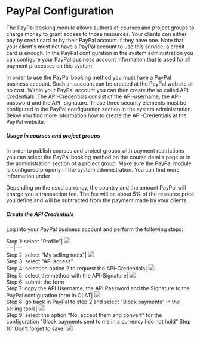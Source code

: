 # PayPal Configuration

The PayPal booking module allows authors of courses and project groups to
charge money to grant access to those resources. Your clients can either pay
by credit card or by their PayPal account if they have one. Note that your
client's must not have a PayPal account to use this service, a credit card is
enough. In the PayPal configuration in the system administration you can
configure your PayPal business account information that is used for all
payment processes on this system.

In order to use the PayPal booking method you must have a PayPal business
account. Such an account can be created at the PayPal website at no cost.
Within your PayPal account you can then create the so called API-Credentials.
The API-Credentials consist of the API-username, the API-password and the API-
signature. Those three security elements must be configured in the PayPal
configuration section in the system administration. Below you find more
information how to create the API-Credentials at the PayPal website.

##### Usage in courses and project groups

In order to publish courses and project groups with payment restrictions you
can select the PayPal booking method on the course details page or in the
administration section of a project group. Make sure the PayPal module is
configured properly in the system administration. You can find more
information under

Depending on the used currency, the country and the amount PayPal will charge
you a transaction fee. The fee will be about 5% of the resource price you
define and will be subtracted from the payment made by your clients.

##### Create the API Credentials

Log into your PayPal business account and perform the following steps:

Step 1: select "Profile"|
![](assets/paypalconfig1_en.png)  
---|---  
Step 2: select "My selling tools"|
![](assets/paypalconfig23_en.png)  
Step 3: select "API access"  
Step 4: selection option 2 to request the API-Credentials|
![](assets/paypalconfig4_en.png)  
Step 5: select the method with the API-Signature|
![](assets/paypalconfig56_en.png)  
Step 6: submit the form  
Step 7: copy the API Username, the API Password and the Signature to the
PayPal configuration form in OLAT|
![](assets/paypalconfig7_en.png)  
Step 8: go back in PayPal to step 2 and select "Block payments" in the selling
tools| ![](assets/paypalconfig8_en.png)  
Step 9: select the option "No, accept them and convert" for the configuration
"Block payments sent to me in a currency I do not hold" Step 10: Don't forget
to save| ![](assets/paypalconfig910_en.png)


